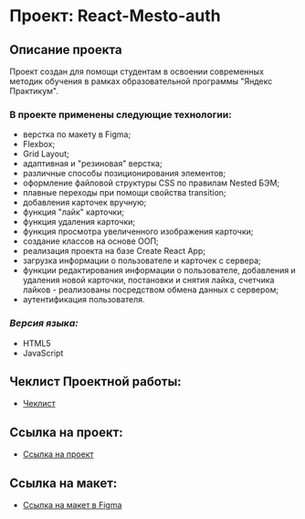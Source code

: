 # Проект: React-Mesto-auth
## Описание проекта
Проект создан для помощи студентам в освоении современных методик обучения в рамках образовательной программы "Яндекс Практикум".  
### В проекте применены следующие технологии:
* верстка по макету в Figma;
* Flexbox;
* Grid Layout;
* адаптивная и "резиновая" верстка;
* различные способы позиционирования элементов;
* оформление файловой структуры CSS по правилам Nested БЭМ;
* плавные переходы при помощи свойства transition;
* добавления карточек вручную;
* функция "лайк" карточки;
* функция удаления карточки;
* функция просмотра увеличенного изображения карточки;
* создание классов на основе ООП;
* реализация проекта на базе Create React App;
* загрузка информации о пользователе и карточек с сервера;
* функции редактирования информации о пользователе, добавления и удаления новой карточки, постановки и снятия лайка, счетчика лайков - реализованы посредством обмена данных с сервером;
* аутентификация пользователя. 
### *Версия языка:* 
* HTML5
* JavaScript
## Чеклист Проектной работы:
* [Чеклист](https://code.s3.yandex.net/web-developer/checklists-pdf/new-program/checklist-12.pdf)
## Ссылка на проект:
* [Ссылка на проект](https://ivanyurlov.github.io/mesto-react/)
## Ссылка на макет:
* [Ссылка на макет в Figma](https://www.figma.com/file/5H3gsn5lIGPwzBPby9jAOo/JavaScript.-Sprint-12?type=design&node-id=4453-384&mode=design&t=YrBOr9zKktAq8VtZ-0)